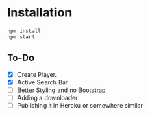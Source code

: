 # Installation

    npm install
    npm start

## To-Do

- [x] Create Player.
- [x] Active Search Bar
- [ ] Better Styling and no Bootstrap
- [ ] Adding a downloader
- [ ] Publishing it in Heroku or somewhere similar
